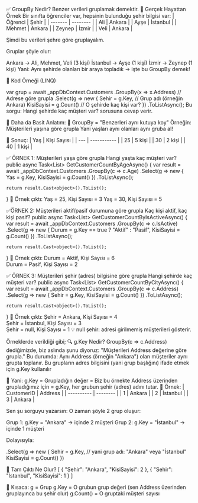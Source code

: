 ﻿✅ GroupBy Nedir?
Benzer verileri gruplamak demektir.
🎯 Gerçek Hayattan Örnek
Bir sınıfta öğrenciler var, hepsinin bulunduğu şehir bilgisi var:
| Öğrenci | Şehir    |
| ------- | -------- |
| Ali     | Ankara   |
| Ayşe    | İstanbul |
| Mehmet  | Ankara   |
| Zeynep  | İzmir    |
| Veli    | Ankara   |

Şimdi bu verileri şehre göre gruplayalım.

Gruplar şöyle olur:

Ankara → Ali, Mehmet, Veli (3 kişi)
İstanbul → Ayşe (1 kişi)
İzmir → Zeynep (1 kişi)
Yani: Aynı şehirde olanları bir araya topladık → işte bu GroupBy demek!

🧠 Kod Örneği (LINQ)

var grup = await _appDbContext.Customers
    .GroupBy(x => x.Address) // Adrese göre grupla
    .Select(g => new
    {
        Sehir = g.Key,        // Grup adı (örneğin Ankara)
        KisiSayisi = g.Count() // O şehirde kaç kişi var?
    })
    .ToListAsync();
Bu sorgu:
Hangi şehirde kaç müşteri var? sorusuna cevap verir.

👀 Daha da Basit Anlatım:
🎒 GroupBy = "Benzerleri aynı kutuya koy"
Örneğin: Müşterileri yaşına göre grupla
Yani yaşları aynı olanları aynı gruba al!

🔁 Sonuç:
| Yaş | Kişi Sayısı |
| --- | ----------- |
| 25  | 5 kişi      |
| 30  | 2 kişi      |
| 40  | 1 kişi      |

✅ ÖRNEK 1: Müşterileri yaşa göre grupla
Hangi yaşta kaç müşteri var?
public async Task<List<object>> GetCustomerCountByAgeAsync()
{
    var result = await _appDbContext.Customers
        .GroupBy(c => c.Age)
        .Select(g => new
        {
            Yas = g.Key,
            KisiSayisi = g.Count()
        })
        .ToListAsync();

    return result.Cast<object>().ToList();
}
🔎 Örnek çıktı:
Yaş = 25, Kişi Sayısı = 3
Yaş = 30, Kişi Sayısı = 5

✅ÖRNEK 2: Müşterileri aktif/pasif durumuna göre grupla
Kaç kişi aktif, kaç kişi pasif?
public async Task<List<object>> GetCustomerCountByIsActiveAsync()
{
    var result = await _appDbContext.Customers
        .GroupBy(c => c.IsActive)
        .Select(g => new
        {
            Durum = g.Key == true ? "Aktif" : "Pasif",
            KisiSayisi = g.Count()
        })
        .ToListAsync();

    return result.Cast<object>().ToList();
}
🔎 Örnek çıktı:
Durum = Aktif, Kişi Sayısı = 6  
Durum = Pasif, Kişi Sayısı = 2

✅ ÖRNEK 3: Müşterileri şehir (adres) bilgisine göre grupla
Hangi şehirde kaç müşteri var?
public async Task<List<object>> GetCustomerCountByCityAsync()
{
    var result = await _appDbContext.Customers
        .GroupBy(c => c.Address)
        .Select(g => new
        {
            Sehir = g.Key,
            KisiSayisi = g.Count()
        })
        .ToListAsync();

    return result.Cast<object>().ToList();
}
🔎 Örnek çıktı:
Şehir = Ankara, Kişi Sayısı = 4  
Şehir = İstanbul, Kişi Sayısı = 3  
Şehir = null, Kişi Sayısı = 1
💡 null şehir: adresi girilmemiş müşterileri gösterir.

Örneklerde verildiği gibi;
🔍 g.Key Nedir?
GroupBy(c => c.Address)
dediğimizde, biz aslında şunu diyoruz:
"Müşterileri Address değerine göre grupla."
Bu durumda:
Aynı Address (örneğin "Ankara") olan müşteriler aynı grupta toplanır.
Bu grupların adres bilgisini (yani grup başlığını) ifade etmek için g.Key kullanılır

🎯 Yani:
g.Key
= Grupladığın değer
= Biz bu örnekte Address üzerinden grupladığımız için
= g.Key, her grubun şehir (adres) adını tutar.
🔁 Örnek:
| CustomerID | Address  |
| ---------- | -------- |
| 1          | Ankara   |
| 2          | İstanbul |
| 3          | Ankara   |

Sen şu sorguyu yazarsın:
O zaman şöyle 2 grup oluşur:

Grup 1: g.Key = "Ankara" → içinde 2 müşteri
Grup 2: g.Key = "İstanbul" → içinde 1 müşteri

Dolayısıyla:

.Select(g => new
{
    Sehir = g.Key, // yani grup adı: "Ankara" veya "İstanbul"
    KisiSayisi = g.Count()
})

📌 Tam Çıktı Ne Olur?
[
  { "Sehir": "Ankara", "KisiSayisi": 2 },
  { "Sehir": "İstanbul", "KisiSayisi": 1 }
]

🔑 Kısaca:
g = Grup
g.Key = O grubun grup değeri (sen Address üzerinden gruplayınca bu şehir olur)
g.Count() = O gruptaki müşteri sayısı


